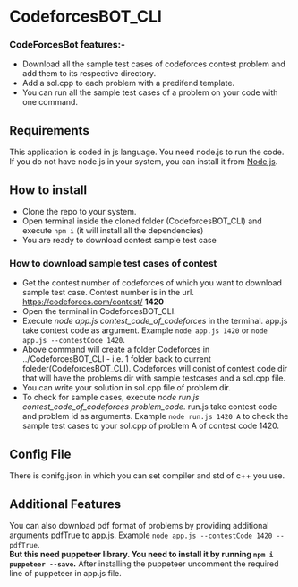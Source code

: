# CodeforcesBOT_CLI

### CodeForcesBot features:-<br>
- Download all the sample test cases of codeforces contest problem and add them to its respective directory.
- Add a sol.cpp to each problem with a predifend template.
- You can run all the sample test cases of a problem on your code with one command.

## Requirements
This application is coded in js language. You need node.js to run the code. <br>
If you do not have node.js in your system, you can install it from [Node.js](https://nodejs.org/en/).

## How to install
- Clone the repo to your system.
- Open terminal inside the cloned folder (CodeforcesBOT_CLI) and execute `npm i` (it will install all the dependencies)
- You are ready to download contest sample test case
### How to download sample test cases of contest
- Get the contest number of codeforces of which you want to download sample test case. Contest number is in the url. ~~https://codeforces.com/contest/~~ **1420**
- Open the terminal in CodeforcesBOT_CLI.
- Execute *node app.js contest_code_of_codeforces* in the terminal. app.js take contest code as argument. Example `node app.js 1420` or `node app.js --contestCode 1420`.
- Above command will create a folder Codeforces in ../CodeforcesBOT_CLI - i.e. 1 folder back to current foleder(CodeforcesBOT_CLI). Codeforces will conist of contest code dir that will have the problems dir with sample testcases and a sol.cpp file.
- You can write your solution in sol.cpp file of problem dir.
- To check for sample cases, execute *node run.js contest_code_of_codeforces problem_code*. run.js take contest code and problem id as arguments. Example `node run.js 1420 A` to check the sample test cases to your sol.cpp of problem A of contest code 1420.

## Config File
There is conifg.json in which you can set compiler and std of c++ you use.

## Additional Features

You can also download pdf format of problems by providing additional arguments pdfTrue to app.js. Example `node app.js --contestCode 1420 --pdfTrue`. <br>
**But this need puppeteer library. You need to install it by running `npm i puppeteer --save`.** After installing the puppeteer uncomment the required line of puppeteer in app.js file.
